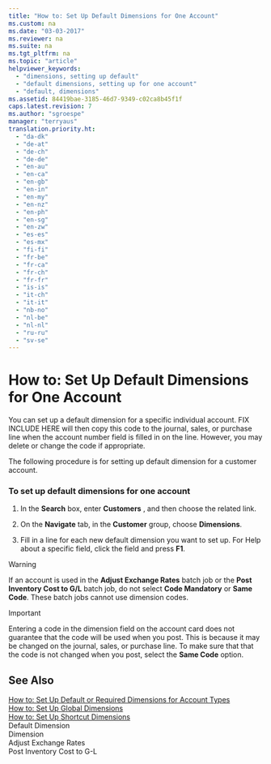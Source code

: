 ```yaml
---
title: "How to: Set Up Default Dimensions for One Account"
ms.custom: na
ms.date: "03-03-2017"
ms.reviewer: na
ms.suite: na
ms.tgt_pltfrm: na
ms.topic: "article"
helpviewer_keywords: 
  - "dimensions, setting up default"
  - "default dimensions, setting up for one account"
  - "default, dimensions"
ms.assetid: 84419bae-3185-46d7-9349-c02ca8b45f1f
caps.latest.revision: 7
ms.author: "sgroespe"
manager: "terryaus"
translation.priority.ht: 
  - "da-dk"
  - "de-at"
  - "de-ch"
  - "de-de"
  - "en-au"
  - "en-ca"
  - "en-gb"
  - "en-in"
  - "en-my"
  - "en-nz"
  - "en-ph"
  - "en-sg"
  - "en-zw"
  - "es-es"
  - "es-mx"
  - "fi-fi"
  - "fr-be"
  - "fr-ca"
  - "fr-ch"
  - "fr-fr"
  - "is-is"
  - "it-ch"
  - "it-it"
  - "nb-no"
  - "nl-be"
  - "nl-nl"
  - "ru-ru"
  - "sv-se"
---
```

# How to: Set Up Default Dimensions for One Account
You can set up a default dimension for a specific individual account. FIX INCLUDE HERE<!--[!INCLUDE[navnow](../ApplicationDesign/includes/navnow_md.md)] --> will then copy this code to the journal, sales, or purchase line when the account number field is filled in on the line. However, you may delete or change the code if appropriate.  
  
 The following procedure is for setting up default dimension for a customer account.  
  
### To set up default dimensions for one account  
  
1.  In the **Search** box, enter **Customers** , and then choose the related link.  
  
2.  On the **Navigate** tab, in the **Customer** group, choose **Dimensions**.  
  
3.  Fill in a line for each new default dimension you want to set up. For Help about a specific field, click the field and press **F1**.  
  
> [!WARNING]  
>  If an account is used in the **Adjust Exchange Rates** batch job or the **Post Inventory Cost to G\/L** batch job, do not select **Code Mandatory** or **Same Code**. These batch jobs cannot use dimension codes.  
  
> [!IMPORTANT]  
>  Entering a code in the dimension field on the account card does not guarantee that the code will be used when you post. This is because it may be changed on the journal, sales, or purchase line. To make sure that that the code is not changed when you post, select the **Same Code** option.  
  
## See Also  
 [How to: Set Up Default or Required Dimensions for Account Types](../Finance/how-to-set-up-default-or-required-dimensions-for-account-types.md)   
 [How to: Set Up Global Dimensions](../Finance/how-to-set-up-global-dimensions.md)   
 [How to: Set Up Shortcut Dimensions](../Finance/how-to-set-up-shortcut-dimensions.md)   
 Default Dimension   
 Dimension   
 Adjust Exchange Rates   
 Post Inventory Cost to G\-L
